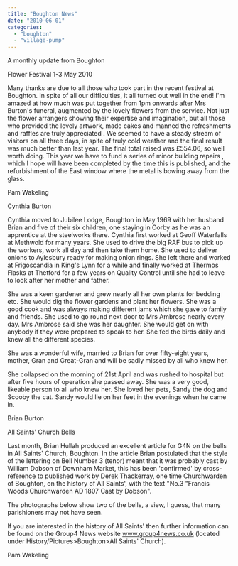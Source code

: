 ```yaml
---
title: "Boughton News"
date: "2010-06-01"
categories: 
  - "boughton"
  - "village-pump"
---
```


A monthly update from Boughton

Flower Festival 1-3 May 2010

Many thanks are due to all those who took part in the recent festival at Boughton. In spite of all our difficulties, it all turned out well in the end! I'm amazed at how much was put together from 1pm onwards after Mrs Burton's funeral, augmented by the lovely flowers from the service. Not just the flower arrangers showing their expertise and imagination, but all those who provided the lovely artwork, made cakes and manned the refreshments and raffles are truly appreciated . We seemed to have a steady stream of visitors on all three days, in spite of truly cold weather and the final result was much better than last year. The final total raised was £554.06, so well worth doing. This year we have to fund a series of minor building repairs , which I hope will have been completed by the time this is published, and the refurbishment of the East window where the metal is bowing away from the glass.

Pam Wakeling

Cynthia Burton

Cynthia moved to Jubilee Lodge, Boughton in May 1969 with her husband Brian and five of their six children, one staying in Corby as he was an apprentice at the steelworks there. Cynthia first worked at Geoff Waterfalls at Methwold for many years. She used to drive the big RAF bus to pick up the workers, work all day and then take them home. She used to deliver onions to Aylesbury ready for making onion rings. She left there and worked at Frigoscandia in King's Lynn for a while and finally worked at Thermos Flasks at Thetford for a few years on Quality Control until she had to leave to look after her mother and father.

She was a keen gardener and grew nearly all her own plants for bedding etc. She would dig the flower gardens and plant her flowers. She was a good cook and was always making different jams which she gave to family and friends. She used to go round next door to Mrs Ambrose nearly every day. Mrs Ambrose said she was her daughter. She would get on with anybody if they were prepared to speak to her. She fed the birds daily and knew all the different species.

She was a wonderful wife, married to Brian for over fifty-eight years, mother, Gran and Great-Gran and will be sadly missed by all who knew her.

She collapsed on the morning of 21st April and was rushed to hospital but after five hours of operation she passed away. She was a very good, likeable person to all who knew her. She loved her pets, Sandy the dog and Scooby the cat. Sandy would lie on her feet in the evenings when he came in.

Brian Burton

All Saints' Church Bells

Last month, Brian Hullah produced an excellent article for G4N on the bells in All Saints' Church, Boughton. In the article Brian postulated that the style of the lettering on Bell Number 3 (tenor) meant that it was probably cast by William Dobson of Downham Market, this has been 'confirmed' by cross-reference to published work by Derek Thackerray, one time Churchwarden of Boughton, on the history of All Saints', with the text "No.3 "Francis Woods Churchwarden AD 1807 Cast by Dobson".

The photographs below show two of the bells, a view, I guess, that many parishioners may not have seen.

If you are interested in the history of All Saints' then further information can be found on the Group4 News website www.group4news.co.uk (located under History/Pictures>Boughton>All Saints' Church).

Pam Wakeling

